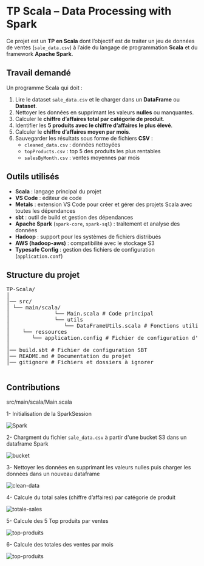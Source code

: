 # TP Scala – Data Processing with Spark

Ce projet est un **TP en Scala** dont l’objectif est de traiter un jeu de données de ventes (`sale_data.csv`) à l’aide du langage de programmation **Scala** et du framework **Apache Spark**.

## Travail demandé

Un programme Scala qui doit :

1. Lire le dataset `sale_data.csv` et le charger dans un **DataFrame** ou **Dataset**.
2. Nettoyer les données en supprimant les valeurs **nulles** ou manquantes.
3. Calculer le **chiffre d’affaires total par catégorie de produit**.
4. Identifier les **5 produits avec le chiffre d’affaires le plus élevé**.
5. Calculer le **chiffre d’affaires moyen par mois**.
6. Sauvegarder les résultats sous forme de fichiers **CSV** :
   - `cleaned_data.csv` : données nettoyées
   - `topProducts.csv` : top 5 des produits les plus rentables
   - `salesByMonth.csv` : ventes moyennes par mois

## Outils utilisés

- **Scala** : langage principal du projet
- **VS Code** : éditeur de code
- **Metals** : extension VS Code pour créer et gérer des projets Scala avec toutes les dépendances
- **sbt** : outil de build et gestion des dépendances
- **Apache Spark** (`spark-core`, `spark-sql`) : traitement et analyse des données
- **Hadoop** : support pour les systèmes de fichiers distribués
- **AWS (hadoop-aws)** : compatibilité avec le stockage S3
- **Typesafe Config** : gestion des fichiers de configuration (`application.conf`)

## Structure du projet

<pre>TP-Scala/
│
│── src/
│ └── main/scala/
│              └── Main.scala # Code principal
│              └── utils
│                 └── DataFrameUtils.scala # Fonctions utilitaires
│    └── ressources
│       └── application.config # Fichier de configuration d'environnement
│
│── build.sbt # Fichier de configuration SBT
│── README.md # Documentation du projet
│── gitignore # Fichiers et dossiers à ignorer
 </pre>

## Contributions

src/main/scala/Main.scala

1- Initialisation de la SparkSession

![Spark](https://kuikopsimages.s3.eu-north-1.amazonaws.com/spark1.png)

2- Chargment du fichier `sale_data.csv` à partir d'une bucket S3 dans un dataframe Spark

![bucket](https://kuikopsimages.s3.eu-north-1.amazonaws.com/aws-s3-1.png)

3- Nettoyer les données en supprimant les valeurs nulles puis charger les données dans un nouveau dataframe

![clean-data](https://kuikopsimages.s3.eu-north-1.amazonaws.com/clean.png)

4- Calcule du total sales (chiffre d’affaires) par catégorie de produit

![totale-sales](https://kuikopsimages.s3.eu-north-1.amazonaws.com/totale-sales.png)

5- Calcule des 5 Top produits par ventes

![top-produits](https://kuikopsimages.s3.eu-north-1.amazonaws.com/top-produits.png)

6- Calcule des totales des ventes par mois

![top-produits](https://kuikopsimages.s3.eu-north-1.amazonaws.com/sales-monthly.png)
